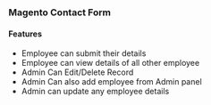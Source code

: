 ### Magento Contact Form

#### Features

- Employee can submit their details
- Employee can view details of all other employee
- Admin Can Edit/Delete Record
- Admin Can also add employee from Admin panel
- Admin can update any employee details
